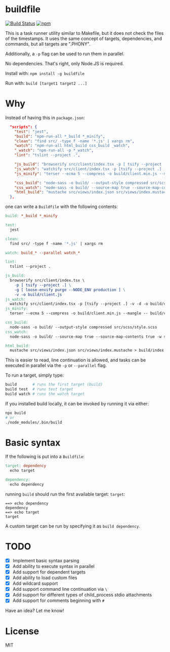 # buildfile

[![Build Status](https://travis-ci.com/jeremija/Buildfile.svg?branch=master)](https://travis-ci.com/jeremija/Buildfile) [![npm](https://img.shields.io/npm/v/buildfile.svg)](https://www.npmjs.com/package/buildfile)

This is a task runner utility similar to Makefile, but it does not check the
files of the timestamps. It uses the same concept of targets, dependencies,
and commands, but all targets are ".PHONY".

Additionally, a `-p` flag can be used to run them in parallel.

No dependencies. That's right, only Node.JS is required.

Install with: `npm install -g buildfile`

Run with: `build [target1 target2 ...]`

# Why

Instead of having this in `package.json`:

```json
  "scripts": {
    "test": "jest",
    "build": "npm-run-all *_build *_minify",
    "clean": "find src/ -type f -name '*.js' | xargs rm",
    "watch": "npm-run-all html_build css_build _watch",
    "_watch": "npm-run-all -p *_watch",
    "lint": "tslint --project .",

    "js_build": "browserify src/client/index.tsx -p [ tsify --project .] -g [ loose-envify purge --NODE_ENV production ] -v -o build/client.js",
    "js_watch": "watchify src/client/index.tsx -p [tsify --project .] -v -d -o build/client.js",
    "js_minify": "terser --ecma 5 --compress -o build/client.min.js --mangle -- build/client.js",

    "css_build": "node-sass -o build/ --output-style compressed src/scss/style.scss",
    "css_watch": "node-sass -o build/ --source-map true --source-map-contents true -w src/scss/style.scss",
    "html_build": "mustache src/views/index.json src/views/index.mustache > build/index.html",
  },
```

one can write a `Buildfile` with the following contents:

```Makefile
build: *_build *_minify

test:
  jest

clean:
  find src/ -type f -name '*.js' | xargs rm

watch: build_* --parallel watch_*

lint:
  tslint --project .

js_build:
  browserify src/client/index.tsx \
    -p [ tsify --project .] \
    -g [ loose-envify purge --NODE_ENV production ] \
    -v -o build/client.js
js_watch:
  watchify src/client/index.tsx -p [tsify --project .] -v -d -o build/client.js
js_minify:
  terser --ecma 5 --compress -o build/client.min.js --mangle -- build/client.js

css_build:
  node-sass -o build/ --output-style compressed src/scss/style.scss
css_watch:
  node-sass -o build/ --source-map true --source-map-contents true -w src/scss/style.scss

html_build:
  mustache src/views/index.json src/views/index.mustache > build/index.html
```

This is easier to read, line continuation is allowed, and tasks can be executed
in parallel via the `-p` or `--parallel` flag.

To run a target, simply type:

```bash
build       # runs the first target (build)
build test  # runs test target
build watch # runs the watch target
```

If you installed build locally, it can be invoked by running it via either:

```bash
npx build
# or
./node_modules/.bin/build
```

# Basic syntax

If the following is put into a `Buildfile`:

```Makefile
target: dependency
  echo target

dependency:
  echo dependency
```

running `build` should run the first available target: `target`:

```
==> echo dependency
dependency
==> echo target
target
```

A custom target can be run by specifying it as `build dependency`.

# TODO

 - [x] Implement basic syntax parsing
 - [x] Add ability to execute syntax in parallel
 - [x] Add support for dependent targets
 - [x] Add ability to load custom files
 - [x] Add wildcard support
 - [x] Add support command line continuation via `\`
 - [x] Add support for different types of child_process stdio attachments
 - [x] Add support for comments beginning with `#`

Have an idea? Let me know!

# License

MIT
